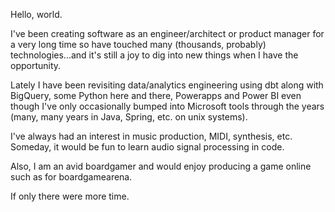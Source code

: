 Hello, world. 

I've been creating software as an engineer/architect or product manager for a very long time so have touched many (thousands, probably) 
technologies...and it's still a joy to dig into new things when I have the opportunity.

Lately I have been revisiting data/analytics engineering using dbt along with BigQuery, some Python here and there, Powerapps and Power BI 
even though I've only occasionally bumped into Microsoft tools through the years (many, many years in Java, Spring, etc. on unix systems).  

I've always had an interest in music production, MIDI, synthesis, etc. Someday, it would be fun to learn audio signal processing in code. 

Also, I am an avid boardgamer and would enjoy producing a game online such as for boardgamearena. 

If only there were more time. 

<!---
1christianhall/1christianhall is a ✨ special ✨ repository because its `README.md` (this file) appears on your GitHub profile.
You can click the Preview link to take a look at your changes.
--->
